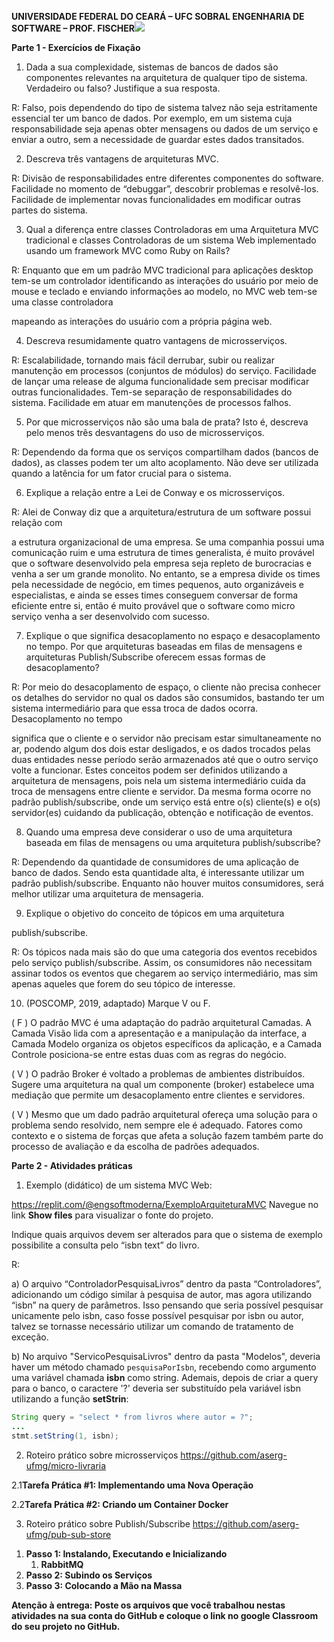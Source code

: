 ﻿**UNIVERSIDADE FEDERAL DO CEARÁ – UFC SOBRAL ENGENHARIA DE SOFTWARE – PROF. FISCHER![](Aspose.Words.aadf69e8-8c9b-437e-907b-364dd88fb173.001.png)**

**Parte 1 - Exercícios de Fixação**

1. Dada a sua complexidade, sistemas de bancos de dados são componentes relevantes na arquitetura de qualquer tipo de sistema. Verdadeiro ou falso? Justifique a sua resposta.

R: Falso, pois dependendo do tipo de sistema talvez não seja estritamente essencial ter um banco de dados. Por exemplo, em um sistema cuja responsabilidade seja apenas obter mensagens ou dados de um serviço e enviar a outro, sem a necessidade de guardar estes dados transitados.

2. Descreva três vantagens de arquiteturas MVC.

R: Divisão de responsabilidades entre diferentes componentes do software. Facilidade no momento de “debuggar”, descobrir problemas e resolvê-los. Facilidade de implementar novas funcionalidades em modificar outras partes do sistema.

3. Qual a diferença entre classes Controladoras em uma Arquitetura MVC tradicional e classes Controladoras de um sistema Web implementado usando um framework MVC como Ruby on Rails?

R: Enquanto que em um padrão MVC tradicional para aplicações desktop tem-se um controlador identificando as interações do usuário por meio de mouse e teclado e enviando informações ao modelo, no MVC web tem-se uma classe controladora

mapeando as interações do usuário com a própria página web.

4. Descreva resumidamente quatro vantagens de microsserviços.

R: Escalabilidade, tornando mais fácil derrubar, subir ou realizar manutenção em processos (conjuntos de módulos) do serviço. Facilidade de lançar uma release de alguma funcionalidade sem precisar modificar outras funcionalidades. Tem-se separação de responsabilidades do sistema. Facilidade em atuar em manutenções de processos falhos.

5. Por que microsserviços não são uma bala de prata? Isto é, descreva pelo menos três desvantagens do uso de microsserviços.

R: Dependendo da forma que os serviços compartilham dados (bancos de dados), as classes podem ter um alto acoplamento. Não deve ser utilizada quando a latência for um fator crucial para o sistema.

6. Explique a relação entre a Lei de Conway e os microsserviços.

R: Alei de Conway diz que a arquitetura/estrutura de um software possui relação com

a estrutura organizacional de uma empresa. Se uma companhia possui uma comunicação ruim e uma estrutura de times generalista, é muito provável que o software desenvolvido pela empresa seja repleto de burocracias e venha a ser um grande monolito. No entanto, se a empresa divide os times pela necessidade de negócio, em times pequenos, auto organizáveis e especialistas, e ainda se esses times conseguem conversar de forma eficiente entre si, então é muito provável que o software como micro serviço venha a ser desenvolvido com sucesso.

7. Explique o que significa desacoplamento no espaço e desacoplamento no tempo. Por que arquiteturas baseadas em filas de mensagens e arquiteturas Publish/Subscribe oferecem essas formas de desacoplamento?

R: Por meio do desacoplamento de espaço, o cliente não precisa conhecer os detalhes do servidor no qual os dados são consumidos, bastando ter um sistema intermediário para que essa troca de dados ocorra. Desacoplamento no tempo

significa que o cliente e o servidor não precisam estar simultaneamente no ar, podendo algum dos dois estar desligados, e os dados trocados pelas duas entidades nesse período serão armazenados até que o outro serviço volte a funcionar. Estes conceitos podem ser definidos utilizando a arquitetura de mensagens, pois nela um sistema intermediário cuida da troca de mensagens entre cliente e servidor. Da mesma forma ocorre no padrão publish/subscribe, onde um serviço está entre o(s) cliente(s) e o(s) servidor(es) cuidando da publicação, obtenção e notificação de eventos.

8. Quando uma empresa deve considerar o uso de uma arquitetura baseada em filas de mensagens ou uma arquitetura publish/subscribe?

R: Dependendo da quantidade de consumidores de uma aplicação de banco de dados. Sendo esta quantidade alta, é interessante utilizar um padrão publish/subscribe. Enquanto não houver muitos consumidores, será melhor utilizar uma arquitetura de mensageria.

9. Explique o objetivo do conceito de tópicos em uma arquitetura

publish/subscribe.

R: Os tópicos nada mais são do que uma categoria dos eventos recebidos pelo serviço publish/subscribe. Assim, os consumidores não necessitam assinar todos os eventos que chegarem ao serviço intermediário, mas sim apenas aqueles que forem do seu tópico de interesse.

10. (POSCOMP, 2019, adaptado) Marque V ou F.

( F ) O padrão MVC é uma adaptação do padrão arquitetural Camadas. A Camada Visão lida com a apresentação e a manipulação da interface, a Camada Modelo organiza os objetos específicos da aplicação, e a Camada Controle posiciona-se entre estas duas com as regras do negócio.

( V ) O padrão Broker é voltado a problemas de ambientes distribuídos. Sugere uma arquitetura na qual um componente (broker) estabelece uma mediação que permite um desacoplamento entre clientes e servidores.

( V ) Mesmo que um dado padrão arquitetural ofereça uma solução para o problema sendo resolvido, nem sempre ele é adequado. Fatores como contexto e o sistema de forças que afeta a solução fazem também parte do processo de avaliação e da escolha de padrões adequados.

**Parte 2 - Atividades práticas**

1) Exemplo (didático) de um sistema MVC Web:

https://replit.com/@engsoftmoderna/ExemploArquiteturaMVC Navegue no link **Show files** para visualizar o fonte do projeto.

Indique quais arquivos devem ser alterados para que o sistema de exemplo possibilite a consulta pelo “isbn text” do livro.

R:

a) O arquivo “ControladorPesquisaLivros” dentro da pasta “Controladores”, adicionando um código similar à pesquisa de autor, mas agora utilizando “isbn” na query de parâmetros. Isso pensando que seria possível pesquisar unicamente pelo isbn, caso fosse possível pesquisar por isbn ou autor, talvez se tornasse necessário utilizar um comando de tratamento de exceção.

b) No arquivo "ServicoPesquisaLivros" dentro da pasta "Modelos", deveria haver um método chamado ``pesquisaPorIsbn``, recebendo como argumento uma variável chamada **isbn** como string. Ademais, depois de criar a query para o banco, o caractere '?' deveria ser substituído pela variável isbn utilizando a função **setStrin**:

```Java
String query = "select * from livros where autor = ?";
...
stmt.setString(1, isbn);
```

2) Roteiro prático sobre microsserviços https://github.com/aserg-ufmg/micro-livraria

2.1**Tarefa Prática #1: Implementando uma Nova Operação**

2.2**Tarefa Prática #2: Criando um Container Docker**

3) Roteiro prático sobre Publish/Subscribe https://github.com/aserg-ufmg/pub-sub-store
1. **Passo 1: Instalando, Executando e Inicializando**
   1. **RabbitMQ**
1. **Passo 2: Subindo os Serviços**
1. **Passo 3: Colocando a Mão na Massa**

**Atenção à entrega: Poste os arquivos que você trabalhou nestas atividades na sua conta do GitHub e coloque o link no google Classroom do seu projeto no GitHub.**
